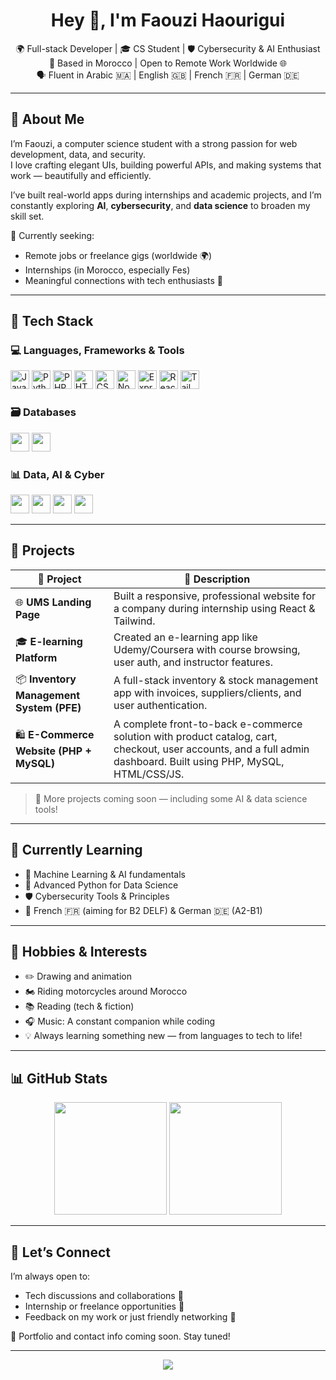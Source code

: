 <h1 align="center">Hey 👋, I'm Faouzi Haourigui</h1>

<p align="center">
  🌍 Full-stack Developer | 🎓 CS Student | 🛡️ Cybersecurity & AI Enthusiast <br>
  📍 Based in Morocco | Open to Remote Work Worldwide 🌐 <br>
  🗣️ Fluent in Arabic 🇲🇦 | English 🇬🇧 | French 🇫🇷 | German 🇩🇪
</p>

---

## 🧠 About Me

I’m Faouzi, a computer science student with a strong passion for web development, data, and security.  
I love crafting elegant UIs, building powerful APIs, and making systems that work — beautifully and efficiently.

I’ve built real-world apps during internships and academic projects, and I’m constantly exploring **AI**, **cybersecurity**, and **data science** to broaden my skill set.

💼 Currently seeking:  
- Remote jobs or freelance gigs (worldwide 🌍)  
- Internships (in Morocco, especially Fes)  
- Meaningful connections with tech enthusiasts 🤝

---

## 🧰 Tech Stack

### 💻 Languages, Frameworks & Tools
<p align="left">
  <img src="https://cdn.jsdelivr.net/gh/devicons/devicon/icons/javascript/javascript-original.svg" height="30" alt="JavaScript" />
  <img src="https://cdn.jsdelivr.net/gh/devicons/devicon/icons/python/python-original.svg" height="30" alt="Python" />
  <img src="https://cdn.jsdelivr.net/gh/devicons/devicon/icons/php/php-original.svg" height="30" alt="PHP" />
  <img src="https://cdn.jsdelivr.net/gh/devicons/devicon/icons/html5/html5-original.svg" height="30" alt="HTML5" />
  <img src="https://cdn.jsdelivr.net/gh/devicons/devicon/icons/css3/css3-original.svg" height="30" alt="CSS3" />
  <img src="https://cdn.jsdelivr.net/gh/devicons/devicon/icons/nodejs/nodejs-original.svg" height="30" alt="Node.js" />
  <img src="https://cdn.jsdelivr.net/gh/devicons/devicon/icons/express/express-original.svg" height="30" alt="Express.js" />
  <img src="https://cdn.jsdelivr.net/gh/devicons/devicon/icons/react/react-original.svg" height="30" alt="React" />
  <img src="https://raw.githubusercontent.com/tailwindlabs/tailwindcss/HEAD/.github/logo-light.svg" height="30" alt="Tailwind CSS" />
</p>


### 🗃️ Databases

<p align="left">
  <img src="https://cdn.jsdelivr.net/gh/devicons/devicon/icons/postgresql/postgresql-original.svg" height="30" />
  <img src="https://cdn.jsdelivr.net/gh/devicons/devicon/icons/mysql/mysql-original.svg" height="30" />
</p>

### 📊 Data, AI & Cyber

<p align="left">
  <img src="https://cdn.jsdelivr.net/gh/devicons/devicon/icons/jupyter/jupyter-original.svg" height="30" />
  <img src="https://cdn.jsdelivr.net/gh/devicons/devicon/icons/anaconda/anaconda-original.svg" height="30" />
  <img src="https://cdn.jsdelivr.net/gh/devicons/devicon/icons/numpy/numpy-original.svg" height="30" />
  <img src="https://cdn.jsdelivr.net/gh/devicons/devicon/icons/pandas/pandas-original.svg" height="30" />
</p>

---

## 🚀 Projects

| 🚧 Project | 💬 Description |
|-----------|----------------|
| 🌐 **UMS Landing Page** | Built a responsive, professional website for a company during internship using React & Tailwind. |
| 🎓 **E-learning Platform** | Created an e-learning app like Udemy/Coursera with course browsing, user auth, and instructor features. |
| 📦 **Inventory Management System (PFE)** | A full-stack inventory & stock management app with invoices, suppliers/clients, and user authentication. |
| 🛍️ **E-Commerce Website (PHP + MySQL)** | A complete front-to-back e-commerce solution with product catalog, cart, checkout, user accounts, and a full admin dashboard. Built using PHP, MySQL, HTML/CSS/JS. |

> 🔨 More projects coming soon — including some AI & data science tools!

---

## 🌱 Currently Learning

- 🤖 Machine Learning & AI fundamentals
- 🧪 Advanced Python for Data Science
- 🛡️ Cybersecurity Tools & Principles
- 📘 French 🇫🇷 (aiming for B2 DELF) & German 🇩🇪 (A2-B1)

---

## 🎨 Hobbies & Interests

- ✏️ Drawing and animation
- 🏍️ Riding motorcycles around Morocco
- 📚 Reading (tech & fiction)
- 🎧 Music: A constant companion while coding
- 💡 Always learning something new — from languages to tech to life!

---

## 📊 GitHub Stats

<p align="center">
  <img src="https://github-readme-stats.vercel.app/api?username=faouziha&show_icons=true&theme=tokyonight&hide_border=true" height="180"/>
  <img src="https://github-readme-stats.vercel.app/api/top-langs/?username=faouziha&layout=compact&theme=tokyonight&hide_border=true" height="180"/>
</p>

---

## 🤝 Let’s Connect

I’m always open to:
- Tech discussions and collaborations 🤝  
- Internship or freelance opportunities 💼  
- Feedback on my work or just friendly networking 👋

💬 Portfolio and contact info coming soon. Stay tuned!

---

<p align="center">
  <img src="https://readme-typing-svg.demolab.com?font=Fira+Code&pause=1000&color=00F2EA&width=435&lines=Thanks+for+visiting!;Keep+building,+keep+learning.;Let's+connect+and+grow+together."/>
</p>
